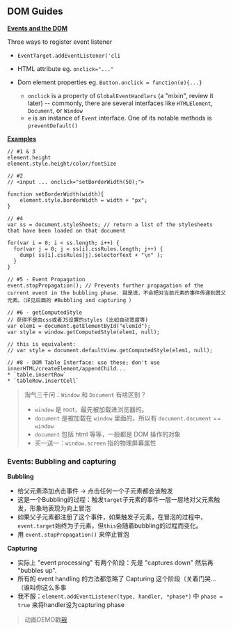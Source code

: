## DOM Guides

[**Events and the DOM**](https://developer.mozilla.org/en-US/docs/Web/API/Document_Object_Model/Events)

Three ways to register event listener

* `EventTarget.addEventListener('cli`

* HTML attribute eg. `onclick="..."`

* Dom element properties eg. `Button.onclick = function(e){...}`
    * `onclick` is a property of `GlobalEventHandlers` (a "mixin", review it later) -- commonly, there are several interfaces like `HTMLElement`, `Document`, or `Window`
    * `e` is an instance of  `Event` interface. One of its notable methods is `preventDefault()`

[**Examples**](https://developer.mozilla.org/en-US/docs/Web/API/Document_Object_Model/Examples)

```javascirpt
// #1 & 3
element.height
element.style.height/color/fontSize

// #2
// <input ... onclick="setBorderWidth(50);">

function setBorderWidth(width){
    element.style.borderWidth = width + "px";
}

// #4
var ss = document.styleSheets; // return a list of the stylesheets that have been loaded on that document

for(var i = 0; i < ss.length; i++) {
  for(var j = 0; j < ss[i].cssRules.length; j++) {
    dump( ss[i].cssRules[j].selectorText + "\n" );
  }
}

// #5 - Event Propagation
event.stopPropagation(); // Prevents further propagation of the current event in the bubbling phase. 就是说，不会把对当前元素的事件传递到其父元素。（详见后面的 #Bubbling and capturing ）

// #6 - getComputedStyle
// 获得不是由css或者JS设置的styles (比如自动宽度等)
var elem1 = document.getElementById("elemId");
var style = window.getComputedStyle(elem1, null);

// this is equivalent:
// var style = document.defaultView.getComputedStyle(elem1, null);

// #8 - DOM Table Interface: use these; don't use innerHTML/createElement/appendChild...
* `table.insertRow`
* `tableRow.insertCell`
```

> 淘气三千问：`Window` 和 `Document` 有啥区别？
> 
> * `window` 是 root，最先被加载进浏览器的。
> * `document` 是被加载在 `window` 里面的，所以有 `document.document` == `window`
> * `document` 包括 html 等等，一般都是 DOM 操作的对象
> * 买一送一：`window.screen` 指的物理屏幕属性


### Events: Bubbling and capturing

**Bubbling**

* 给父元素添加点击事件 -> 点击任何一个子元素都会该触发
* 这是一个Bubbling的过程：触发`target`子元素的事件一层一层地对父元素触发，形象地表现为向上冒泡
* 如果父子元素都注册了这个事件，如果触发子元素，在冒泡的过程中，`event.target`始终为子元素，但`this`会随着bubbling的过程而变化。
* 用 `event.stopPropagation()` 来停止冒泡

**Capturing**

* 实际上 "event processing" 有两个阶段：先是 "captures down" 然后再 "bubbles up".
* 所有的 event handling 的方法都忽略了 Capturing 这个阶段（关着门哭...（谁叫你这么多事
* 我不服：`element.addEventListener(type, handler, *phase*)` 中 `phase = true` 来将handler设为capturing phase

> 动画DEMO戳[我](http://javascript.info/tutorial/bubbling-and-capturing)
